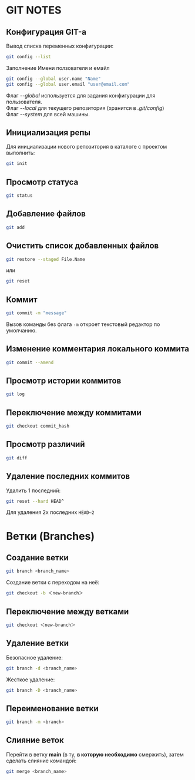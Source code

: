 # GIT NOTES

## Конфигурация GIT-а

Вывод списка переменных конфигурации:
```sh
git config --list
```

Заполнение Имени ползователя и емайл
```sh
git config --global user.name "Name"
git config --global user.email "user@email.com"
```

Флаг *--global* используется для задания конфигурации для пользователя.  
Флаг *--local* для текущего репозитория (хранится в *.git/config*)  
Флаг *--system* для всей машины.

## Инициализация репы

Для инициализации нового репозитория в каталоге с проектом выполнить:
```sh
git init
```

## Просмотр статуса

```sh
git status
```

## Добавление файлов

```sh
git add
```

## Очистить список добавленных файлов

```sh
git restore --staged File.Name
```
или

```sh
git reset
```

## Коммит

```sh
git commit -m "message"
```
Вызов команды без флага `-m` откроет текстовый редактор по умолчанию.

## Изменение комментария локального коммита

```sh
git commit --amend
```

## Просмотр истории коммитов

```sh
git log
```

## Переключение между коммитами

```sh
git checkout commit_hash
```

## Просмотр различий

```sh
git diff
```

## Удаление последних коммитов

Удалить 1 последний:
```sh
git reset --hard HEAD^
```
Для удаления 2х последних `HEAD~2`


# Ветки (Branches)

## Создание ветки

```sh
git branch <branch_name>
```

Создание ветки с переходом на неё:
```sh
git checkout -b ＜new-branch＞
```

## Переключение между ветками

```sh
git checkout ＜new-branch＞
```

## Удаление ветки

Безопасное удаление:
```sh
git branch -d <branch_name>
```
Жесткое удаление:
```sh
git branch -D <branch_name>
```

## Переименование ветки

```sh
git branch -m <branch>
```

## Слияние веток

Перейти в ветку **main** (в ту, **в которую необходимо** смержить), затем сделать слияние командой:
```sh
git merge <branch_name>
```
